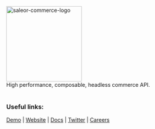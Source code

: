 <div width="100px">
<picture>
  <source media="(prefers-color-scheme: dark)" srcset="https://user-images.githubusercontent.com/4006792/214640818-fd4de9e6-bdee-47f0-ae66-e69ee9ec84bb.png">
  <source media="(prefers-color-scheme: light)" srcset="https://user-images.githubusercontent.com/4006792/214636328-8e4f83e8-66cb-4114-a3d8-473eb908b9c3.png">
  <img width="200" alt="saleor-commerce-logo" src="https://user-images.githubusercontent.com/4006792/214636328-8e4f83e8-66cb-4114-a3d8-473eb908b9c3.png">

</picture>
</div>

<div>
High performance, composable, headless commerce API.
</div>

<br>

<div>
  <h3>Useful links:</h3>
</div>

<div>
  <a href="https://demo.saleor.io/dashboard/">Demo</a>
  <span> | </span>
  <a href="https://saleor.io/">Website</a>
  <span> | </span>
  <a href="https://docs.saleor.io/docs/3.x/">Docs</a>
  <span> | </span>
  <a href="https://twitter.com/getsaleor">Twitter</a>
  <span> | </span>
  <a href="https://jobs.lever.co/Saleor">Careers</a>
</div>

<br>
